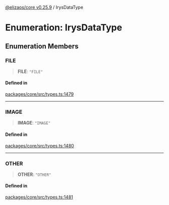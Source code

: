 [@elizaos/core v0.25.9](../index.md) / IrysDataType

# Enumeration: IrysDataType

## Enumeration Members

### FILE

> **FILE**: `"FILE"`

#### Defined in

[packages/core/src/types.ts:1479](https://github.com/elizaOS/eliza/blob/main/packages/core/src/types.ts#L1479)

***

### IMAGE

> **IMAGE**: `"IMAGE"`

#### Defined in

[packages/core/src/types.ts:1480](https://github.com/elizaOS/eliza/blob/main/packages/core/src/types.ts#L1480)

***

### OTHER

> **OTHER**: `"OTHER"`

#### Defined in

[packages/core/src/types.ts:1481](https://github.com/elizaOS/eliza/blob/main/packages/core/src/types.ts#L1481)
